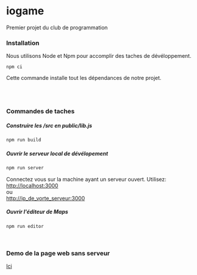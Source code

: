 # iogame
Premier projet du club de programmation



### Installation
Nous utilisons Node et Npm pour accomplir des taches de dévéloppement.
```
npm ci
```
Cette commande installe tout les dépendances de notre projet.

<br/><br/>

### Commandes de taches


##### Construire les /src en public/lib.js

```sh
npm run build
```


##### Ouvrir le serveur local de dévélopement

```sh
npm run server
```
Connectez vous sur la machine ayant un serveur ouvert. Utilisez:
[http://localhost:3000](http://localhost:3000)
<br/>
ou
<br/>
[http://ip_de_vorte_serveur:3000](http://ip_de_vorte_serveur:3000)


##### Ouvrir l'éditeur de Maps

```sh
npm run editor
```

<br/>


### Demo de la page web sans serveur

[Ici](https://raw.githack.com/matiasvlevi/iogame-1/master/public/index.html)